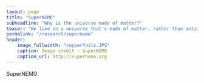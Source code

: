 ```yaml
---
layout: page
title: "SuperNEMO"
subheadline: "Why is the universe made of matter?"
teaser: "We live in a universe that's made of matter, rather than antimatter - but why? SuperNEMO is a new experiment looking for a radioactive decay so rare that it's never been seen. It could give us the clue we need to understand the matter-antimatter imbalance - but does it exist at all?"
permalink: "/research/supernemo"
header:
    image_fullwidth: "copperfoils.JPG"
    caption: Image credit - SuperNEMO
    caption_url: http://supernemo.org
---
```


SuperNEMO 


 [1]: http://supernemo.org/
